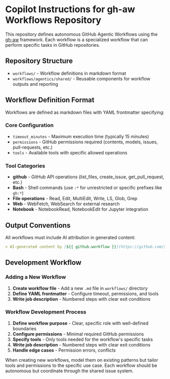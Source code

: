 # Copilot Instructions for gh-aw Workflows Repository

This repository defines autonomous GitHub Agentic Workflows using the [gh-aw](https://github.com/githubnext/gh-aw) framework. Each workflow is a specialized workflow that can perform specific tasks in GitHub repositories.

## Repository Structure

- `workflows/` - Workflow definitions in markdown format
- `workflows/agentics/shared/` - Reusable components for workflow outputs and reporting

## Workflow Definition Format

Workflows are defined as markdown files with YAML frontmatter specifying:

### Core Configuration
- `timeout_minutes` - Maximum execution time (typically 15 minutes)
- `permissions` - GitHub permissions required (contents, models, issues, pull-requests, etc.)
- `tools` - Available tools with specific allowed operations

### Tool Categories
- **github** - GitHub API operations (list_files, create_issue, get_pull_request, etc.)
- **Bash** - Shell commands (use `:*` for unrestricted or specific prefixes like `gh:*`)
- **File operations** - Read, Edit, MultiEdit, Write, LS, Glob, Grep
- **Web** - WebFetch, WebSearch for external research
- **Notebook** - NotebookRead, NotebookEdit for Jupyter integration

## Output Conventions

All workflows must include AI attribution in generated content:
```markdown
> AI-generated content by [${{ github.workflow }}](https://github.com/${{ github.repository }}/actions/runs/${{ github.run_id }}) may contain mistakes.
```

## Development Workflow

### Adding a New Workflow

1. **Create workflow file** - Add a new `.md` file in `workflows/` directory
2. **Define YAML frontmatter** - Configure timeout, permissions, and tools
3. **Write job description** - Numbered steps with clear exit conditions

### Workflow Development Process

1. **Define workflow purpose** - Clear, specific role with well-defined boundaries
2. **Configure permissions** - Minimal required GitHub permissions
3. **Specify tools** - Only tools needed for the workflow's specific tasks
4. **Write job description** - Numbered steps with clear exit conditions
5. **Handle edge cases** - Permission errors, conflicts

When creating new workflows, model them on existing patterns but tailor tools and permissions to the specific use case. Each workflow should be autonomous but coordinate through the shared issue system.
